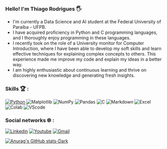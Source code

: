 ### Hello! I'm Thiago Rodrigues 🖐️

- I'm currently a Data Science and AI student at the Federal University of Paraíba - UFPB.
- I have acquired proficiency in Python and C programming languages, and I thoroughly enjoy programming in these languages.
- I recently took on the role of a University monitor for Computer Introduction, where I have been able to develop my soft skills and learn effective techniques for explaining complex concepts to others. This experience made me improve my code and explain my ideas in a better way.
- I am highly enthusiastic about continuous learning and thrive on discovering new knowledge and generating fresh insights.
### Skills 🏆 :

[![Python](https://img.shields.io/badge/Python-3776AB?style=for-the-badge&logo=python&logoColor=white)]()
![Matplotlib](https://img.shields.io/badge/Matplotlib-%23ffffff.svg?style=for-the-badge&logo=Matplotlib&logoColor=black)
![NumPy](https://img.shields.io/badge/numpy-%23013243.svg?style=for-the-badge&logo=numpy&logoColor=white)
![Pandas](https://img.shields.io/badge/pandas-%23150458.svg?style=for-the-badge&logo=pandas&logoColor=white)
![C](https://img.shields.io/badge/C-00599C?style=for-the-badge&logo=c&logoColor=white)
![Markdown](https://img.shields.io/badge/Markdown-000000?style=for-the-badge&logo=markdown&logoColor=white)
![Excel](https://img.shields.io/badge/Microsoft_Excel-217346?style=for-the-badge&logo=microsoft-excel&logoColor=white)
![Colab](https://img.shields.io/badge/Colab-F9AB00?style=for-the-badge&logo=googlecolab&color=525252)
![VScode](https://img.shields.io/badge/Visual_Studio_Code-0078D4?style=for-the-badge&logo=visual%20studio%20code&logoColor=white)


### Social networks 🌐 :

[![Linkedin](https://img.shields.io/badge/LinkedIn-0077B5?style=for-the-badge&logo=linkedin&logoColor=white
)](https://www.linkedin.com/in/thiago-rodrigues-b8a328249/)
[![Youtube](https://img.shields.io/badge/YouTube-FF0000?style=for-the-badge&logo=youtube&logoColor=white
)](https://www.youtube.com/channel/UCNLmYNOjOSVRoMd5VC5vTUw)
[![Gmail](https://img.shields.io/badge/Gmail-D14836?style=for-the-badge&logo=gmail&logoColor=white
)](<mailto: thiago.rodrigues@academico.com.br>)



[![Anurag's GitHub stats-Dark](https://github-readme-stats.vercel.app/api?username=Thiagorcj&show_icons=true&theme=dark#gh-dark-mode-only)](https://github.com/anuraghazra/github-readme-stats#gh-dark-mode-only)
